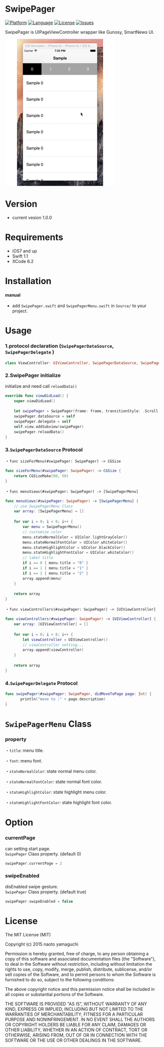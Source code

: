 # SwipePager

[![Platform](http://img.shields.io/badge/platform-ios-blue.svg?style=flat
)](https://developer.apple.com/iphone/index.action)
[![Language](http://img.shields.io/badge/language-swift-brightgreen.svg?style=flat
)](https://developer.apple.com/swift)
[![License](http://img.shields.io/badge/license-MIT-lightgrey.svg?style=flat
)](http://mit-license.org)
[![Issues](https://img.shields.io/github/issues/naoto0822/SwipePager.svg?style=flat
)](https://github.com/naoto0822/SwipePager/issues?state=open)

SwipePager is UIPageViewController wrapper like Gunosy, SmartNews UI.

<img src="Screenshots/swipepager-demo.gif"/>

# Version

- current vesion 1.0.0

# Requirements

- iOS7 and up
- Swift 1.1
- XCode 6.2

# Installation

#### manual

- add `SwipePager.swift` and `SwipePagerMenu.swift` in `Source/` to your project.

# Usage

### 1.protocol declaration (`SwipePagerDataSource`, `SwipePagerDelegate` )

 ```swift
 class ViewController: UIViewController, SwipePagerDataSource, SwipePagerDelegate
 ```

### 2.SwipePager initialize

 initialize and need call `reloadData()`

 ```swift
 override func viewDidLoad() {
     super.viewDidLoad()

     let swipePager = SwipePager(frame: frame, transitionStyle: .Scroll)
     swipePager.dataSource = self
     swipePager.delegate = self
     self.view.addSubview(swipePager)
     swipePager.reloadData()
 }
 ```

### 3.`SwipePagerDataSource` Protocol

 ・`func sizeForMenu(#swipePager: SwipePager) -> CGSize`

 ```swift
 func sizeForMenu(#swipePager: SwipePager) -> CGSize {
     return CGSizeMake(80, 50)
 }
 ```

 ・`func menuViews(#swipePager: SwipePager) -> [SwipePagerMenu]`

 ```swift
 func menuViews(#swipePager: SwipePager) -> [SwipePagerMenu] {
     // use SwipePagerMenu Class
     var array: [SwipePagerMenu] = []

     for var i = 0; i < 8; i++ {
         var menu = SwipePagerMenu()
         // customize color
         menu.stateNormalColor = UIColor.lightGrayColor()
         menu.stateNormalFontColor = UIColor.whiteColor()
         menu.stateHighlightColor = UIColor.blackColor()
         menu.stateHighlightFontColor = UIColor.whiteColor()
         // label title
         if i == 0 { menu.title = "0" }
         if i == 1 { menu.title = "1" }
         if i == 2 { menu.title = "2" }
         array.append(menu)
     }

     return array
 }
 ```

  ・`func viewControllers(#swipePager: SwipePager) -> [UIViewController]`

 ```swift
 func viewControllers(#swipePager: SwipePager) -> [UIViewController] {
     var array: [UIViewController] = []

     for var i = 0; i < 8; i++ {
         let viewController = UIViewController()
         // viewController setting...
         array.append(viewController)
     }

     return array
 }
 ```

### 4.`SwipePagerDelegate` Protocol

 ```swift
 func swipePager(#swipePager: SwipePager, didMoveToPage page: Int) {
        println("move to :" + page.description)
 }
 ```

# `SwipePagerMenu` Class

### property

・`title`: menu title.

・`font`: menu font.

・`stateNormalColor`: state normal menu color.

・`stateNormalFontColor`: state normal font color.

・`stateHighlightColor`: state highlight menu color.

・`stateHighlightFontColor`: state highlight font color.

# Option

### currentPage

can setting start page.  
`SwipePager` Class property. (default 0)

```swift
swipePager.currentPage = 2
```

### swipeEnabled

disEnabled swipe gesture.  
`SwipePager` Class property. (default true)

```swift
swipePager.swipeEnabled = false
```

# License

The MIT License (MIT)

Copyright (c) 2015 naoto yamaguchi

Permission is hereby granted, free of charge, to any person obtaining a copy
of this software and associated documentation files (the "Software"), to deal
in the Software without restriction, including without limitation the rights
to use, copy, modify, merge, publish, distribute, sublicense, and/or sell
copies of the Software, and to permit persons to whom the Software is
furnished to do so, subject to the following conditions:

The above copyright notice and this permission notice shall be included in all
copies or substantial portions of the Software.

THE SOFTWARE IS PROVIDED "AS IS", WITHOUT WARRANTY OF ANY KIND, EXPRESS OR
IMPLIED, INCLUDING BUT NOT LIMITED TO THE WARRANTIES OF MERCHANTABILITY,
FITNESS FOR A PARTICULAR PURPOSE AND NONINFRINGEMENT. IN NO EVENT SHALL THE
AUTHORS OR COPYRIGHT HOLDERS BE LIABLE FOR ANY CLAIM, DAMAGES OR OTHER
LIABILITY, WHETHER IN AN ACTION OF CONTRACT, TORT OR OTHERWISE, ARISING FROM,
OUT OF OR IN CONNECTION WITH THE SOFTWARE OR THE USE OR OTHER DEALINGS IN THE
SOFTWARE.
